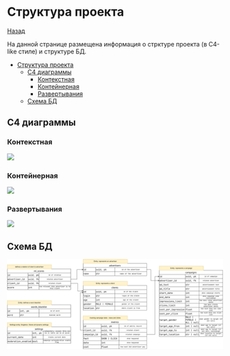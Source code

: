 # Структура проекта

[Назад](../README.md)

На данной странице размещена информация о стрктуре проекта
(в C4-like стиле) и структуре БД.

<!-- TOC -->
* [Структура проекта](#структура-проекта)
  * [C4 диаграммы](#c4-диаграммы)
    * [Контекстная](#контекстная)
    * [Контейнерная](#контейнерная)
    * [Развертывания](#развертывания)
  * [Схема БД](#схема-бд)
<!-- TOC -->

## C4 диаграммы

### Контекстная
![](puml/context.png)

### Контейнерная
![](puml/containers.png)

### Развертывания
![](puml/deployment.png)



## Схема БД
![](dbdiag.drawio.svg)
